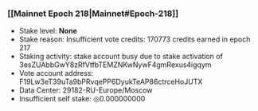 ### [[Mainnet Epoch 218|Mainnet#Epoch-218]]
* Stake level: **None**
* Stake reason: Insufficient vote credits: 170773 credits earned in epoch 217
* Staking activity: stake account busy due to stake activation of 3esZUAbbGwY8zRfVtfbTEMZNKwNywF4gmRexus4igqym
* Vote account address: F19Lw3eT39uTa9bPRvqePP6DyukTeAP86ctrceHoJUTX
* Data Center: 29182-RU-Europe/Moscow
* Insufficient self stake: ◎0.000000000